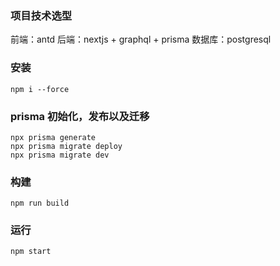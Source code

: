 ### 项目技术选型

前端：antd
后端：nextjs + graphql + prisma
数据库：postgresql

### 安装

```
npm i --force
```

### prisma 初始化，发布以及迁移

```
npx prisma generate
npx prisma migrate deploy
npx prisma migrate dev
```

### 构建

```
npm run build
```

### 运行

```
npm start
```
